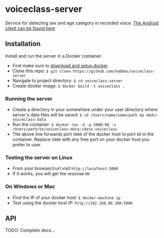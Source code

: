 # voiceclass-server
Service for detecting sex and age category in recorded voice. [The Android client can be found here](https://github.com/habbes/voiceclass-android)

## Installation

Install and run the server in a Docker container.
- First make sure to [download and setup docker](https://docs.docker.com)
- Clone this repo: `$ git clone https://github.com/habbes/voiceclass-server`
- Navigate to project directory: `$ cd voiceclass-server`
- Create docker image: `$ docker build -t voiceclass .`

### Running the server
- Create a directory in your somewhere under your user directory where server's data files will be saved: `$ cd /Users/name/some/path && mkdir voiceclass-data`
- Run the container: `$ docker run -d -p 5000:80 -v /Users/path/to/voiceclass-data:/data voiceclass`
- The above line forwards port `5000` of the docker host to port `80` in the container. Replace `5000` with any free port on your docker host you prefer to user.

### Testing the server on Linux
- From your browser/curl visit `http://localhost:5000`
- If it works, you will get the resonse `OK`

### On Windows or Mac
- Find the IP of your docker host: `$ docker-machine ip`
- Test using the docker host IP: `http://192.168.99.100:5000`

## API
TODO: Complete docs...


